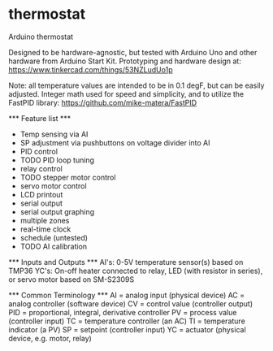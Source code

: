 # thermostat
Arduino thermostat

Designed to be hardware-agnostic, but tested with Arduino Uno and other hardware from Arduino Start Kit.
Prototyping and hardware design at: https://www.tinkercad.com/things/53NZLudUo1p

Note: all temperature values are intended to be in 0.1 degF, but can be easily adjusted. Integer math used for speed and simplicity, and to utilize the FastPID library: https://github.com/mike-matera/FastPID

*** Feature list ***
 * Temp sensing via AI
 * SP adjustment via pushbuttons on voltage divider into AI
 * PID control
 * TODO PID loop tuning
 * relay control
 * TODO stepper motor control
 * servo motor control
 * LCD printout
 * serial output
 * serial output graphing
 * multiple zones
 * real-time clock
 * schedule (untested)
 * TODO AI calibration

*** Inputs and Outputs ***
AI's: 0-5V temperature sensor(s) based on TMP36
YC's: On-off heater connected to relay, LED (with resistor in series), or servo motor based on SM-S2309S

*** Common Terminology ***
AI = analog input (physical device)
AC = analog controller (software device)
CV = control value (controller output)
PID = proportional, integral, derivative controller
PV = process value (controller input)
TC = temperature controller (an AC)
TI = temperature indicator (a PV)
SP = setpoint (controller input)
YC = actuator (physical device, e.g. motor, relay)
